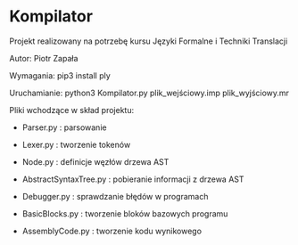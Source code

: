 # Kompilator

Projekt realizowany na potrzebę kursu Języki Formalne i Techniki Translacji

Autor: Piotr Zapała

Wymagania: pip3 install ply

Uruchamianie:
python3 Kompilator.py plik_wejściowy.imp plik_wyjściowy.mr

Pliki wchodzące w skład projektu:

- Parser.py : parsowanie

- Lexer.py : tworzenie tokenów

- Node.py : definicje węzłów drzewa AST

- AbstractSyntaxTree.py : pobieranie informacji z drzewa AST

- Debugger.py : sprawdzanie błędów w programach

- BasicBlocks.py : tworzenie bloków bazowych programu

- AssemblyCode.py : tworzenie kodu wynikowego
